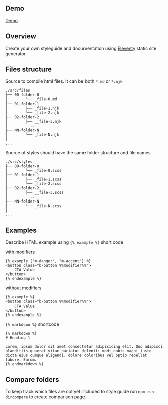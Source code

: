 ## Demo

[Demo](https://fret2buzz.github.io/fret-11ty/index.html)

## Overview

Create your own styleguide and documentation using [Eleventy](https://www.11ty.dev/) static site generator.

## Files structure

Source to compile html files. It can be both `*.md` or `*.njk`

```
./src/files
├── 00-folder-0
│        └── _file-0.md
├── 01-folder-1
│        ├── _file-1.njk
│        └── _file-2.njk
├── 02-folder-2
│        ├── __file-3.njk
│         ...
├── NN-folder-N
│        └── _file-N.njk
│
...
```

Source of styles should have the same folder structure and file names

```
./src/styles
├── 00-folder-0
│        └── _file-0.scss
├── 01-folder-1
│        ├── _file-1.scss
│        └── _file-2.scss
├── 02-folder-2
│        ├── __file-3.scss
│         ...
├── NN-folder-N
│        └── _file-N.scss
│
...
```
## Examples

Describe HTML example using `{% example %}` short code

with modifiers
```
{% example ["m-danger", "m-accent"] %}
<button class="b-button %%modifier%%">
    CTA Value
</button>
{% endexample %}
```

without modifiers
```
{% example %}
<button class="b-button %%modifier%%">
    CTA Value
</button>
{% endexample %}
```

`{% markdown %}` shortcode
```
{% markdown %}
# Heading 1

Lorem, ipsum dolor sit amet consectetur adipisicing elit. Quo adipisci blanditiis quaerat vitae pariatur deleniti modi nobis magni iusto dicta eius cumque eligendi, dolore doloribus vel optio repellat labore. Earum.
{% endmarkdown %}
```

## Compare folders

To keep track which files are not yet included to style guide run `npm run dircompare` to create comparison page.
